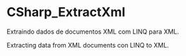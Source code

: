 # CSharp_ExtractXml
Extraindo dados de documentos XML com LINQ para XML.

Extracting data from XML documents con LINQ to XML.
